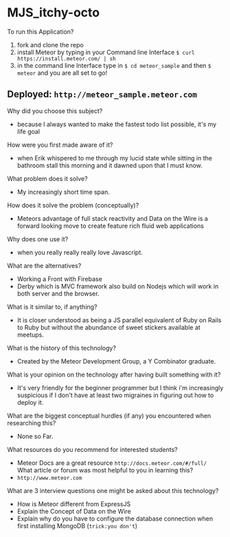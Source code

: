 # MJS_itchy-octo
To run this Application?
1. fork and clone the repo</br>
2. install Meteor by typing in your Command line Interface ```$ curl https://install.meteor.com/ | sh ```</br>
2. in the command line Interface type  in  ```$ cd meteor_sample``` and then ``` $ meteor ``` and you are all set to go!

Deployed: ``` http://meteor_sample.meteor.com ```
----------------------------------------------


Why did you choose this subject?
* because I always wanted to make the fastest todo list possible, it's my life goal</br>

How were you first made aware of it?
* when Erik whispered to me through my lucid state while sitting in the bathroom stall this morning and it dawned upon that I must know.</br>

What problem does it solve?
* My increasingly short time span.</br>

How does it solve the problem (conceptually)?
* Meteors advantage of full stack reactivity and Data on the Wire is a forward looking move to create feature rich fluid web applications</br>

Why does one use it?
* when you really really really love Javascript.</br>

What are the alternatives?
* Working a Front with Firebase</br>
* Derby which is MVC framework also build on Nodejs which will work
in both server and the browser.</br>

What is it similar to, if anything?
* It is closer understood as being a JS parallel equivalent of Ruby on Rails to Ruby but without the abundance of sweet stickers available at meetups.</br>

What is the history of this technology?
* Created by the Meteor Development Group, a Y Combinator graduate.</br>

What is your opinion on the technology after having built
something with it?
* It's very friendly for the beginner programmer but I think i'm
increasingly suspicious if I don't have at least two migraines
in figuring out how to deploy it.</br>

What are the biggest conceptual hurdles (if any) you encountered when researching this?
* None so Far.</br>

What resources do you recommend for interested students?
* Meteor Docs are a great resource ```http://docs.meteor.com/#/full/```</br>
What article or forum was most helpful to you in learning this?
* ```http://www.meteor.com```</br>

What are 3 interview questions one might be asked about this
technology?
* How is Meteor different from ExpressJS</br>
* Explain the Concept of Data on the Wire</br>
* Explain why do you have to configure the database connection when first installing MongoDB (```trick:you don't```)</br>

